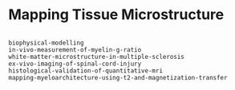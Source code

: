 # Mapping Tissue Microstructure

```{toctree}

biophysical-modelling
in-vivo-measurement-of-myelin-g-ratio
white-matter-microstructure-in-multiple-sclerosis
ex-vivo-imaging-of-spinal-cord-injury
histological-validation-of-quantitative-mri
mapping-myeloarchitecture-using-t2-and-magnetization-transfer
```
